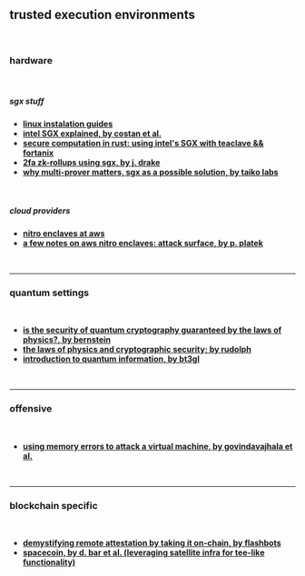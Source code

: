 ## trusted execution environments

<br>

### hardware

<br>

##### sgx stuff

* **[linux instalation guides](https://download.01.org/intel-sgx/latest/linux-latest/docs)**
* **[intel SGX explained, by costan et al.](https://eprint.iacr.org/2016/086.pdf)**
* **[secure computation in rust: using intel's SGX  with teaclave && fortanix](https://blog.lambdaclass.com/secure-computation-in-rust-using-intels-sgx-instructions-with-teaclave-and-fortanix/)**
* **[2fa zk-rollups using sgx, by j. drake](https://ethresear.ch/t/2fa-zk-rollups-using-sgx/14462)**
* **[why multi-prover matters, sgx as a possible solution, by taiko labs](https://taiko.mirror.xyz/Kx1Mp4WJjd83K1KDEwp1pM7xi9QmpSahxJg3S_N7NE4)**

<br>

##### cloud providers

* **[nitro enclaves at aws](https://aws.amazon.com/ec2/nitro/nitro-enclaves/)**
* **[a few notes on aws nitro enclaves: attack surface, by p. platek](https://blog.trailofbits.com/2024/09/24/notes-on-aws-nitro-enclaves-attack-surface/)**

<br>

---

### quantum settings

<br>

* **[is the security of quantum cryptography guaranteed by the laws of physics?, by bernstein](https://arxiv.org/pdf/1803.04520)**
* **[the laws of physics and cryptographic security; by rudolph](https://arxiv.org/pdf/quant-ph/0202143)**
* **[introduction to quantum information, by bt3gl](https://www.astro.sunysb.edu/steinkirch/books/qi.pdf)**

<br>

---

### offensive

<br>

* **[using memory errors to attack a virtual machine, by govindavajhala et al.](https://www.cs.princeton.edu/~appel/papers/memerr.pdf)**

<br>

----

### blockchain specific

<br>

* **[demystifying remote attestation by taking it on-chain, by flashbots](https://collective.flashbots.net/t/demystifying-remote-attestation-by-taking-it-on-chain/2629)**
* **[spacecoin, by d. bar et al. (leveraging satellite infra for tee-like functionality)](https://github.com/spacecoinxyz/research/blob/main/publications/Blue-Paper-Spacecoinxyz.pdf)**
